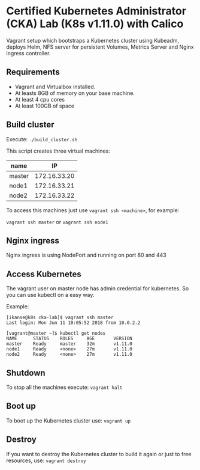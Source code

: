 Certified Kubernetes Administrator (CKA) Lab (K8s v1.11.0) with Calico 
======================================================================

Vagrant setup which bootstraps a Kubernetes cluster using Kubeadm, deploys Helm,  NFS server for persistent Volumes, Metrics Server  and  Nginx ingress controller.

Requirements
------------
- Vagrant and Virtualbox installed.
- At leasts 8GB of memory on your base machine.
- At least 4 cpu cores
- At least 100GB of space

Build cluster
-------------

Execute: `./build_cluster.sh` 

This script creates three virtual machines:

  | name   | IP            |
  | ------ | ------------- |
  | master | 172.16.33.20 |
  | node1  | 172.16.33.21 |
  | node2  | 172.16.33.22 |


To access this machines just use `vagrant ssh <machine>`, for example:

  `vagrant ssh master` or `vagrant ssh node1`


Nginx ingress
-------------
Nginx ingress is using NodePort and running on port 80 and 443


Access Kubernetes
-----------------

The vagrant user on master node has admin credential for kubernetes.
So you can use kubectl on a easy way.

Example:

```
[ikanse@k8s cka-lab]$ vagrant ssh master
Last login: Mon Jun 11 10:05:52 2018 from 10.0.2.2

[vagrant@master ~]$ kubectl get nodes
NAME      STATUS    ROLES     AGE       VERSION
master    Ready     master    32m       v1.11.0
node1     Ready     <none>    27m       v1.11.0
node2     Ready     <none>    27m       v1.11.0
```

Shutdown
--------

To stop all the machines execute: `vagrant halt`


Boot up
-------

To boot up the Kubernetes cluster use: `vagrant up`


Destroy
-------

If you want to destroy the Kubernetes cluster to build it again or just to free resources,
use: `vagrant destroy`
